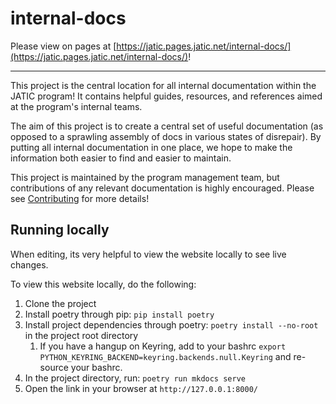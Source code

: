 # internal-docs

Please view on pages at [https://jatic.pages.jatic.net/internal-docs/](https://jatic.pages.jatic.net/internal-docs/)!

---

This project is the central location for all internal documentation within the JATIC program! It contains helpful guides, resources, and references aimed at the program's internal teams. 

The aim of this project is to create a central set of useful documentation (as opposed to a sprawling assembly of docs in various states of disrepair). By putting all internal documentation in one place, we hope to make the information both easier to find and easier to maintain.

This project is maintained by the program management team, but contributions of any relevant documentation is highly encouraged. Please see [Contributing](https://jatic.pages.jatic.net/internal-docs/about/contributing/) for more details!

## Running locally

When editing, its very helpful to view the website locally to see live changes.

To view this website locally, do the following:

1. Clone the project
1. Install poetry through pip: `pip install poetry`
1. Install project dependencies through poetry: `poetry install --no-root` in the project root directory
   1. If you have a hangup on Keyring, add to your bashrc `export PYTHON_KEYRING_BACKEND=keyring.backends.null.Keyring` and re-source your bashrc.
1. In the project directory, run: `poetry run mkdocs serve`
1. Open the link in your browser at `http://127.0.0.1:8000/`
